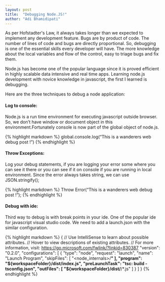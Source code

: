 ```yaml
---
layout: post
title:  "Debugging Node.JS!"
author: "Adi Bhamidipati"
---
```


As per Hofstadter's Law, it always takes longer than we expected to implement any development feature. 
Bugs are by product of code. The number of lines of code and bugs are directly proportional.
So, debugging is one of the essential skills every developer will have. The more knowledge about the local variables and
flow of the control, easy to triage bugs and fix them.

Node.js has become one of the popular language since it is proved efficient in highly scalable data intensive 
and real time apps. Learning node.js development with novice knowledge in javascript, the first I learned is debugging.

Here are the three techniques to debug a node application:

#### Log to console:
Node.js is a run time environment for executing javascript outside browser. 
So, we don’t have window or document object in this environment.Fortunately console is now part of the global object of 
node.js.

{% highlight markdown %}
global.console.log(“This is a wanderers web debug post !”)
{% endhighlight %}

#### Throw Exceptions:
Log your debug statements, if you are logging your error some where you can see it there or you can see if it on console if you are running in local environment.
Since the error always takes string, we can use JSON.stringify(<json>);

{% highlight markdown %}
Throw Error(“This is a wanderers web debug post !”);
{% endhighlight %}

#### Debug with ide:

Third way to debug is with break points in your ide. One of the popular ide for javascript visual studio code. 
We need to add a launch.json with the similar configuration.

{% highlight markdown %}
{
   // Use IntelliSense to learn about possible attributes.
   // Hover to view descriptions of existing attributes.
   // For more information, visit: https://go.microsoft.com/fwlink/?linkid=830387
   "version": "0.2.0",
   "configurations": [
       {
           "type": "node",
           "request": "launch",
           "name": "Launch Program",
           "skipFiles": [
               "<node_internals>/**"
           ],
           "program": "${workspaceFolder}/dist/index.js",
           "preLaunchTask": "tsc: build - tsconfig.json",
           "outFiles": [
               "${workspaceFolder}/dist/**/*.js"
           ]
       }
   ]
}
{% endhighlight %}
